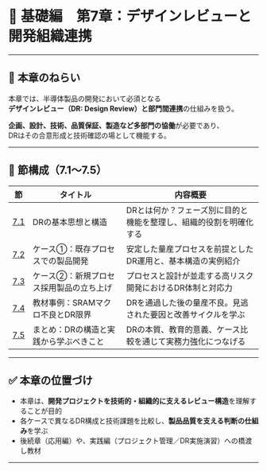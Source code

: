 # 🧠 基礎編　第7章：デザインレビューと開発組織連携

---

## 🎯 本章のねらい

本章では、半導体製品の開発において必須となる  
**デザインレビュー（DR: Design Review）**と**部門間連携**の仕組みを扱う。

**企画、設計、技術、品質保証、製造など多部門の協働**が必要であり、  
DRはその合意形成と技術確認の場として機能する。

---

## 🧱 節構成（7.1〜7.5）

| 節 | タイトル | 内容概要 |
|----|----------|-----------|
| [7.1](7.1_review_concept.md) | DRの基本思想と構造 | DRとは何か？フェーズ別に目的と機能を整理し、組織的役割を明確化する |
| [7.2](7.2_case_existing_process.md) | ケース①：既存プロセスでの製品開発 | 安定した量産プロセスを前提としたDR運用と、基本構造の実例紹介 |
| [7.3](7.3_case_dr_by_case.md) | ケース②：新規プロセス採用製品の立ち上げ | プロセスと設計が並走する高リスク開発におけるDR体制と対応力 |
| [7.4](7.4_case_sram_macro_failure.md) | 教材事例：SRAMマクロ不良とDR限界 | DRを通過した後の量産不良。見逃された要因と改善サイクルを学ぶ |
| [7.5](7.5_summary_and_lessons.md) | まとめ：DRの構造と実践から学ぶべきこと | DRの本質、教育的意義、ケース比較を通じて実務力強化につなげる |

---

## ✅ 本章の位置づけ

- 本章は、**開発プロジェクトを技術的・組織的に支えるレビュー構造**を理解することが目的
- 各ケースで異なるDR構成と技術課題を比較し、**製品品質を支える判断の仕組み**を学ぶ
- 後続章（応用編）や、実践編（プロジェクト管理／DR実施演習）への橋渡し教材

---
